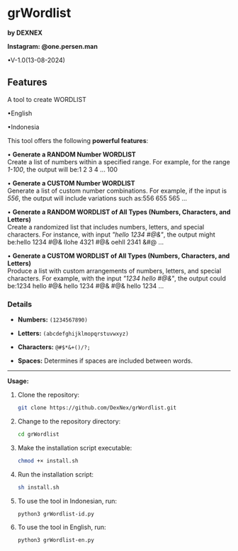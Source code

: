 # grWordlist
**by DEXNEX**


**Instagram: @one.persen.man**

•V-1.0(13-08-2024)






## Features

A tool to create WORDLIST

•English

•Indonesia


This tool offers the following **powerful features**:


• **Generate a RANDOM Number WORDLIST**  
   Create a list of numbers within a specified range. For example, for the range *1-100*, the output will be:1 2 3 4 ... 100
   
• **Generate a CUSTOM Number WORDLIST**  
Generate a list of custom number combinations. For example, if the input is *556*, the output will include variations such as:556 655 565 ...


• **Generate a RANDOM WORDLIST of All Types (Numbers, Characters, and Letters)**  
Create a randomized list that includes numbers, letters, and special characters. For instance, with input *"hello 1234 #@&"*, the output might be:hello 1234 #@& llohe 4321 #@& oehll 2341 &#@ ...


• **Generate a CUSTOM WORDLIST of All Types (Numbers, Characters, and Letters)**  
Produce a list with custom arrangements of numbers, letters, and special characters. For example, with the input *"1234 hello #@&"*, the output could be:1234 hello #@& hello 1234 #@& #@& hello 1234 ...

### Details

- **Numbers:** `(1234567890)`


- **Letters:** `(abcdefghijklmopqrstuvwxyz)`


- **Characters:** `@#$*&+()/?;`

 
- **Spaces:** Determines if spaces are included between words.


---

**Usage:**

1. Clone the repository:

   ```bash
   git clone https://github.com/DexNex/grWordlist.git
   ```

2. Change to the repository directory:

   ```bash
   cd grWordlist
   ```

3. Make the installation script executable:

   ```bash
   chmod +× install.sh
   ```

4. Run the installation script:

   ```bash
   sh install.sh
   ```

5. To use the tool in Indonesian, run:

   ```bash
   python3 grWordlist-id.py
   ```

6. To use the tool in English, run:

   ```bash
   python3 grWordlist-en.py
   ```
